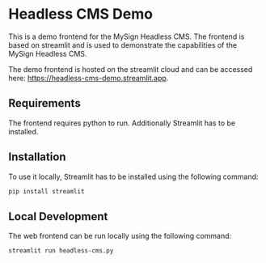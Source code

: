 # Headless CMS Demo

This is a demo frontend for the MySign Headless CMS. The frontend is based on streamlit and is used to demonstrate the capabilities of the MySign Headless CMS.

The demo frontend is hosted on the streamlit cloud and can be accessed here: https://headless-cms-demo.streamlit.app.

## Requirements
The frontend requires python to run. Additionally Streamlit has to be installed.

## Installation
To use it locally, Streamlit has to be installed using the following command:
```bash
pip install streamlit
```

## Local Development
The web frontend can be run locally using the following command:
```bash
streamlit run headless-cms.py
```